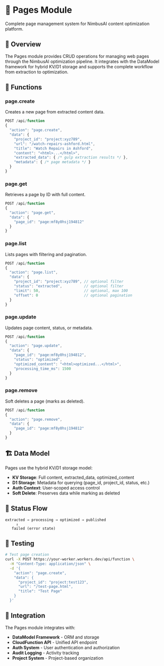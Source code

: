 # 📄 Pages Module

Complete page management system for NimbusAI content optimization platform.

## 🎯 **Overview**

The Pages module provides CRUD operations for managing web pages through the NimbusAI optimization pipeline. It integrates with the DataModel framework for hybrid KV/D1 storage and supports the complete workflow from extraction to optimization.

## 🚀 **Functions**

### **page.create**
Creates a new page from extracted content data.

```javascript
POST /api/function
{
  "action": "page.create",
  "data": {
    "project_id": "project:xyz789",
    "url": "/watch-repairs-ashford.html", 
    "title": "Watch Repairs in Ashford",
    "content": "<html>...</html>",
    "extracted_data": { /* gulp extraction results */ },
    "metadata": { /* page metadata */ }
  }
}
```

### **page.get**
Retrieves a page by ID with full content.

```javascript
POST /api/function
{
  "action": "page.get",
  "data": {
    "page_id": "page:mf8y0hsj194812"
  }
}
```

### **page.list**
Lists pages with filtering and pagination.

```javascript
POST /api/function
{
  "action": "page.list",
  "data": {
    "project_id": "project:xyz789", // optional filter
    "status": "extracted",          // optional filter
    "limit": 50,                    // optional, max 100
    "offset": 0                     // optional pagination
  }
}
```

### **page.update**
Updates page content, status, or metadata.

```javascript
POST /api/function
{
  "action": "page.update",
  "data": {
    "page_id": "page:mf8y0hsj194812",
    "status": "optimized",
    "optimized_content": "<html>optimized...</html>",
    "processing_time_ms": 1500
  }
}
```

### **page.remove**
Soft deletes a page (marks as deleted).

```javascript
POST /api/function
{
  "action": "page.remove",
  "data": {
    "page_id": "page:mf8y0hsj194812"
  }
}
```

## 🏗️ **Data Model**

Pages use the hybrid KV/D1 storage model:

- **KV Storage**: Full content, extracted_data, optimized_content
- **D1 Storage**: Metadata for querying (page_id, project_id, status, etc.)
- **Auth Context**: User-scoped access control
- **Soft Delete**: Preserves data while marking as deleted

## 🔄 **Status Flow**

```
extracted → processing → optimized → published
     ↓
   failed (error state)
```

## 🧪 **Testing**

```bash
# Test page creation
curl -X POST https://your-worker.workers.dev/api/function \
  -H "Content-Type: application/json" \
  -d '{
    "action": "page.create",
    "data": {
      "project_id": "project:test123",
      "url": "/test-page.html",
      "title": "Test Page"
    }
  }'
```

## 🔗 **Integration**

The Pages module integrates with:
- **DataModel Framework** - ORM and storage
- **CloudFunction API** - Unified API endpoint
- **Auth System** - User authentication and authorization
- **Audit Logging** - Activity tracking
- **Project System** - Project-based organization
